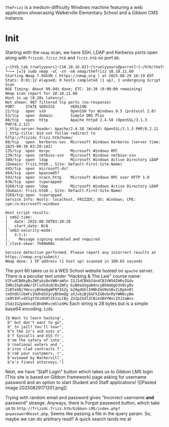 `TheFrizz` is a medium-difficulty Windows machine featuring a web application showcasing Walkerville Elementary School and a Gibbon CMS instance.
# Init

Starting with the `nmap` scan, we have SSH, LDAP and Kerberos ports open along with `frizzdc.firzz.htb` and `firzz.htb` on port `80`.
```
┌─[htb_lab_truelyyours]─[10.10.16.82]─[truelyyours@parrot]─[~/htb/thefrizz]
└──╼ [★]$ sudo nmap -sC -sV -oA nmap/thefrizz 10.10.11.60
Starting Nmap 7.94SVN ( https://nmap.org ) at 2025-08-29 16:19 EDT
Stats: 0:01:12 elapsed; 0 hosts completed (1 up), 1 undergoing Script Scan
NSE Timing: About 99.94% done; ETC: 16:20 (0:00:00 remaining)
Nmap scan report for 10.10.11.60
Host is up (0.20s latency).
Not shown: 987 filtered tcp ports (no-response)
PORT     STATE SERVICE       VERSION
22/tcp   open  ssh           OpenSSH for_Windows_9.5 (protocol 2.0)
53/tcp   open  domain        Simple DNS Plus
80/tcp   open  http          Apache httpd 2.4.58 (OpenSSL/3.1.3 PHP/8.2.12)
|_http-server-header: Apache/2.4.58 (Win64) OpenSSL/3.1.3 PHP/8.2.12
|_http-title: Did not follow redirect to http://frizzdc.frizz.htb/home/
88/tcp   open  kerberos-sec  Microsoft Windows Kerberos (server time: 2025-08-30 03:20:14Z)
135/tcp  open  msrpc         Microsoft Windows RPC
139/tcp  open  netbios-ssn   Microsoft Windows netbios-ssn
389/tcp  open  ldap          Microsoft Windows Active Directory LDAP (Domain: frizz.htb0., Site: Default-First-Site-Name)
445/tcp  open  microsoft-ds?
464/tcp  open  kpasswd5?
593/tcp  open  ncacn_http    Microsoft Windows RPC over HTTP 1.0
636/tcp  open  tcpwrapped
3268/tcp open  ldap          Microsoft Windows Active Directory LDAP (Domain: frizz.htb0., Site: Default-First-Site-Name)
3269/tcp open  tcpwrapped
Service Info: Hosts: localhost, FRIZZDC; OS: Windows; CPE: cpe:/o:microsoft:windows

Host script results:
| smb2-time: 
|   date: 2025-08-30T03:20:28
|_  start_date: N/A
| smb2-security-mode: 
|   3:1:1: 
|_    Message signing enabled and required
|_clock-skew: 7h00m00s

Service detection performed. Please report any incorrect results at https://nmap.org/submit/ .
Nmap done: 1 IP address (1 host up) scanned in 100.65 seconds
```

The port 80 takes us to a WES School website hosted on `apache` server. There is a peculiar text under "Hacking & The Law" course name:
`V2FudCB0byBsZWFybiBoYWNraW5n IGJ1dCBkb24ndCB3YW50IHRvIGdv IHRvIGphaWw/IFlvdSdsbCBsZWFy biB0aGUgaW4ncyBhbmQgb3V0cyBv ZiBTeXNjYWxscyBhbmQgWFNTIGZy b20gdGhlIHNhZmV0eSBvZiBpbnRl cm5hdGlvbmFsIHdhdGVycyBhbmQg aXJvbiBjbGFkIGNvbnRyYWN0cyBm cm9tIHlvdXIgY3VzdG9tZXJzLCBy ZXZpZXdlZCBieSBXYWxrZXJ2aWxs ZSdzIGZpbmVzdCBhdHRvcm5leXMu`
Each string is 28 bytes but is a simple base64 encoding. Lols.
```
[b'Want to learn hacking',
 b" but don't want to go",
 b" to jail? You'll lear",
 b"n the in's and outs o",
 b'f Syscalls and XSS fr',
 b'om the safety of inte',
 b'rnational waters and ',
 b'iron clad contracts f',
 b'rom your customers, r',
 b'eviewed by Walkervill',
 b"e's finest attorneys."]
```

Next, we have "Staff Login" button which takes us to Gibbon LMS login (This site is based on Gibbon framework) page asking for username password and an option to start Student and Staff applications!
![[Pasted image 20250829171201.png]]

Trying with random email and password gives "Incorrect username **and** password" strange. Anyways, there is Forgot password button, which take us to `http://frizzdc.frizz.htb/Gibbon-LMS/index.php?q=passwordReset.php`. Seems like passing a file in the query param. So, maybe we can do arbitrary read? 
A quick search lands me at 